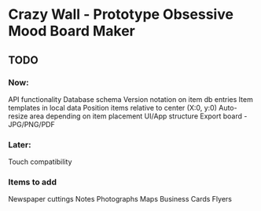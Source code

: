 # Crazy Wall - Prototype Obsessive Mood Board Maker

## TODO

### Now:

API functionality
Database schema
Version notation on item db entries
Item templates in local data
Position items relative to center (X:0, y:0)
Auto-resize area depending on item placement
UI/App structure
Export board - JPG/PNG/PDF

### Later:

Touch compatibility

### Items to add

Newspaper cuttings
Notes
Photographs
Maps
Business Cards
Flyers
